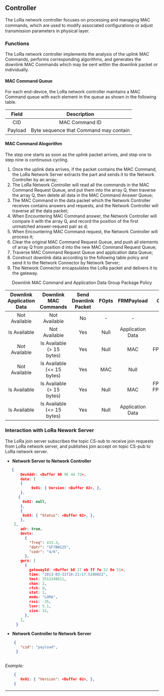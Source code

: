 ## Controller

The LoRa network controller focuses on processing and managing MAC commands, which are used to modify associated conﬁgurations or adjust transmission parameters in physical layer. 

### Functions

The LoRa network controller implements the analysis of the uplink MAC Commands, performs corresponding algorithms, and generates the downlink MAC Commands which may be sent within the downlink packet or individually.  

#### MAC Command Queue

For each end-device, the LoRa network controller maintains a MAC Command queue with each element in the queue as shown in the following table.

|  Field  |              Description               |
| :-----: | :------------------------------------: |
|   CID   |             MAC Command ID             |
| Payload | Byte sequence that Command may contain |

#### MAC Command Alogorithm

The step one starts as soon as the uplink packet arrives, and step one to step nine is continuous cycling.

1. Once the uplink data arrives, if the packet contains the MAC Command, the LoRa Network Server extracts the part and sends it to the Network Controller by an array;
2. The LoRa Network Controller will read all the commands in the MAC Command Request Queue, and put them into the array Q, then traverse the array Q, then delete all data in the MAC Command Answer Queue;
3. The MAC Command in the data packet which the Network Controller receives contains answers and requests, and the Network Controller will traverse all the data packet;
4. When Encountering MAC Command answer, the Network Controller will compare it with the array Q, and record the position of the first unmatched answer-request pair as d;
5. When Encountering MAC Command request, the Network Controller will process it;
6. Clear the original MAC Command Request Queue, and push all elements of array Q from position d into the new MAC Command Request Queue;
7. Traverse MAC Command Request Queue and application data Queue;
8. Construct downlink data according to the following table policy and send it to the Network Connector by Network Server;
9. The Network Connector encapsulates the LoRa packet and delivers it to the gateway.

<center>Downlink MAC Command and Application Data Group Package Policy</center>

| Downlink Application Data |   Downlink MAC Commands    | Send Downlink Packet | FOpts |    FRMPayload    |           Other            |
| :-----------------------: | :------------------------: | :------------------: | :---: | :--------------: | :------------------------: |
|       Not Available       |       Not Available        |          No          |   -   |        -         |             -              |
|       Is Available        |       Not Available        |         Yes          | Null  | Application Data |             -              |
|       Not Available       | Is Available (> 15 bytes)  |         Yes          | Null  |       MAC        |         FPort = 0          |
|       Not Available       | Is Available (<= 15 bytes) |         Yes          |  MAC  |       Null       |             -              |
|       Is Available        | Is Available (> 15 bytes)  |         Yes          | Null  |       MAC        | FPort = 0</br>FPending = 1 |
|       Is Available        | Is Available (<= 15 bytes) |         Yes          | Null  | Application Data |             -              |

### Interaction with LoRa Nework Server

The LoRa join server subscribes the topic CS-sub to receive join requests from LoRa network server, and publishes join accept on topic CS-pub to LoRa network server.

* **Network Server to Network Controller**

```json
   {
       DevAddr: <Buffer 00 96 44 72>,
       data: [
       {
        	0x01: { Version: <Buffer 02>, },
       },
   	  {
       	0x02: null,
       },
       {
       	0x03: { "Status": <Buffer 02>, },
       },
   	],
       adr: true,
       devtx:
         {
           "freq": 433.3,
           "datr": "SF7BW125",
           "codr": "4/6",
         },
       gwrx: [
         {
           gatewayId: <Buffer b8 27 eb ff fe 52 0e 51>,
           time: "2013-03-31T16:21:17.528002Z",
           tmst: 3512348611,
           chan: 2,
           rfch: 0,
           stat: 1,
           modu: "LORA",
           rssi: -35,
           lsnr: 5.1,
           size: 32,
         },
       ],
     }
```

* **Network Controller to Network Server**

```json
    {
       "cid": "payload",
     }
   
```
*Example:* 

```json
    {
       0x01: { "Version": <Buffer 02>, },
    }
```

---
